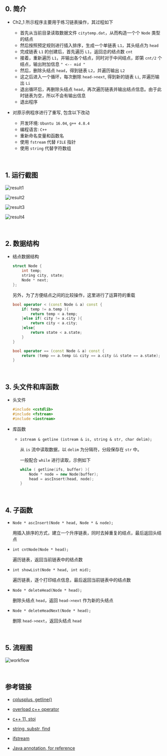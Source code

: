 ##	0. 简介

*	Ch2_1 所示程序主要用于练习链表操作，其过程如下

	*	首先从当前目录读取数据文件 `citytemp.dat`，从而构造一个个 `Node` 类型的结点
	*	然后按照预定规则进行插入排序，生成一个单链表 `L1`，其头结点为 `head`
	*	完成链表 `L1` 的创建后，首先遍历 `L1`，返回总的结点数 `cnt`
	*	接着，重新遍历 `L1`，并输出各个结点，同时对于中间结点，即第 `cnt/2` 个结点，输出附加信息 `" <-- mid "`
	*	然后，删除头结点 `head`，得到链表 `L2`，并遍历输出 `L2`
	*	这之后进入一个循环，每次删除 `head->next`, 得到新的链表 `Li`, 并遍历输出 `Li`
	*	退出循环后，再删除头结点 `head`，再次遍历链表并输出结点信息。由于此时链表为空，所以不会有输出信息
	*	退出程序

*	对原示例程序进行了重写, 包含以下改动

	*	开发环境: `Ubuntu 16.04`, `g++ 4.8.4`
	*	编程语言: `C++`
	*	重新命名变量和函数名
	*	使用 `fstream` 代替 `FILE` 指针
	*	使用 `string` 代替字符数组

<br>

##	1. 运行截图

![result1](https://github.com/jJayyyyyyy/USTC-2018-Smester-1/blob/master/Practical%20Algorithm%20Desgin/homework/hw01/city%20temperature/assets/result1.png)

![result2](https://github.com/jJayyyyyyy/USTC-2018-Smester-1/blob/master/Practical%20Algorithm%20Desgin/homework/hw01/city%20temperature/assets/result2.png)

![result3](https://github.com/jJayyyyyyy/USTC-2018-Smester-1/blob/master/Practical%20Algorithm%20Desgin/homework/hw01/city%20temperature/assets/result3.png)

![result4](https://github.com/jJayyyyyyy/USTC-2018-Smester-1/blob/master/Practical%20Algorithm%20Desgin/homework/hw01/city%20temperature/assets/result4.png)

<br>

##	2. 数据结构

*	结点数据结构

	```cpp
	struct Node {
		int temp;
		string city, state;
		Node * next;
	};
	```

	另外，为了方便结点之间的比较操作，这里进行了运算符的重载

	```cpp
	bool operator < (const Node & a) const {
		if( temp != a.temp ){
			return temp < a.temp;
		}else if( city != a.city ){
			return city < a.city;
		}else{
			return state < a.state;
		}
	}

	bool operator == (const Node & a) const {
		return (temp == a.temp && city == a.city && state == a.state);
	}
	```

<br>

##	3. 头文件和库函数

*	头文件

	```cpp
	#include <cstdlib>
	#include <fstream>
	#include <iostream>
	```

*	库函数

	*	`istream & getline (istream & is, string & str, char delim);`

		从 `is` 流中读取数据，以 `delim` 为分隔符，分段保存在 `str` 中。

		一般配合 `while` 进行读取，示例如下

		```cpp
		while ( getline(ifs, buffer) ){
			Node * node = new Node(buffer);
			head = ascInsert(head, node);
		}
		```

<br>

##	4. 子函数

*	`Node * ascInsert(Node * head, Node * & node);`

	用插入排序的方式，建立一个升序链表，同时去掉重复的结点，最后返回头结点

*	`int cntNode(Node * head);`

	遍历链表，返回当前链表中的结点数

*	`int showList(Node * head, int mid);`

	遍历链表，逐个打印结点信息，最后返回当前链表中的结点数

*	`Node * deleteHead(Node * head);`

	删除头结点 `head`，返回 `head->next` 作为新的头结点

*	`Node * deleteHeadNext(Node * head);`

	删除 `head->next`，返回头结点 `head` 

<br>

##	5. 流程图

![workflow](https://github.com/jJayyyyyyy/USTC-2018-Smester-1/blob/master/Practical%20Algorithm%20Desgin/homework/hw01/city%20temperature/assets/workflow.jpg)

<br>

##	参考链接

*	[cplusplus, getline()](http://www.cplusplus.com/reference/string/string/getline/)

*	[overload c++ operator](https://github.com/jJayyyyyyy/OJ/blob/master/tools/STL_usage.cpp)

*	[c++ 11, stoi](http://www.cplusplus.com/reference/string/stoi/)

*	[string, substr, find](http://www.cplusplus.com/reference/string/string/)

*	[ifstream](http://www.cplusplus.com/reference/fstream/ifstream/open/)

*	[Java annotation, for reference](https://blog.csdn.net/jcy1009015337/article/details/53819253)

<br>

